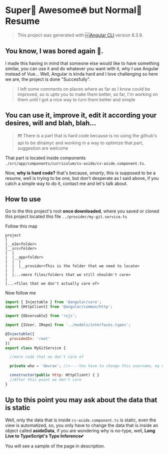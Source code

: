 # Super💪 Awesome🔥 but Normal💩 Resume 

>This project was generated with 🆖[Angular CLI](https://github.com/angular/angular-cli) version 8.3.9.

## You know, I was bored again 👿.

I made this having in mind that someone else would like to have something similar, you can use it and do whatever you want with it, why I use Angular instead of Vue... Well, Angular is kinda hard and I love challenging so here we are, the project is done "Succesfully".

> I left some comments on places where as far as I know could be improved, so is upto you to make them better, so far, I'm working on them until I got a nice way to turn them better and simple

## You can use it, improve it, edit it according your desires, will and blah, blah...

> ❗❗❗ There is a part that is hard code because is no using the github's api to be dinamyc and working in a way to optimize that part, suggestion are welcome 

That part is located inside components `./src/app/components/curriculum/cv-aside/cv-aside.component.ts`.

Now, **why is hard code?** that's because, *smarty*, this is supposed to be a resume, well is trying to be one, but don't desperate as I said above, if you catch a simple way to do it, contact me and let's talk about.

## How to use

Go to the this project's root **once downloaded**, where you saved or cloned this project located this file `../provider/my-git.service.ts`

Follow this map
```shell
project
|
|__e2e<folder>
|__src<folder>
|  |
|  |__app<folder>
|  |  |
|  |  |__provider<This is the folder that we need to locate>
|  |
|  |...<more files/folders that we still shouldn't care>
|
|...<files that we don't actually care of>
```

Now follow me

```javascript
import { Injectable } from '@angular/core';
import {HttpClient} from '@angular/common/http';

import {Observable} from 'rxjs';

import {IUser, IRepo} from '../models/interfaces.types';

@Injectable({
  providedIn: 'root'
})
export class MyGitService {

  //more code that we don't care of

  private who = 'devrax'; //<----You have to change this username, my username and assign yours

  constructor(public http: HttpClient) { }
  //After this point we don't care
}
```

## Up to this point you may ask about the data that is static

Well, only the data that is inside `cv-aside.component.ts` is static, even the view is automatized, so, you only have to change the data that is inside an object called **asideData**, if you are wondering why is no-type, well, **Long Live to TypeScript's Type Inference**💕

You will see a sample of the page in description.

